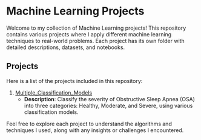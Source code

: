 # Machine Learning Projects

Welcome to my collection of Machine Learning projects! This repository contains various projects where I apply different machine learning techniques to real-world problems. Each project has its own folder with detailed descriptions, datasets, and notebooks.

## Projects

Here is a list of the projects included in this repository:

1. [Multiple_Classification_Models](./1_Multiple_Classification_Models/README.md)
   - **Description**: Classify the severity of Obstructive Sleep Apnea (OSA) into three categories: Healthy, Moderate, and Severe, using various classification models.
   


Feel free to explore each project to understand the algorithms and techniques I used, along with any insights or challenges I encountered.
